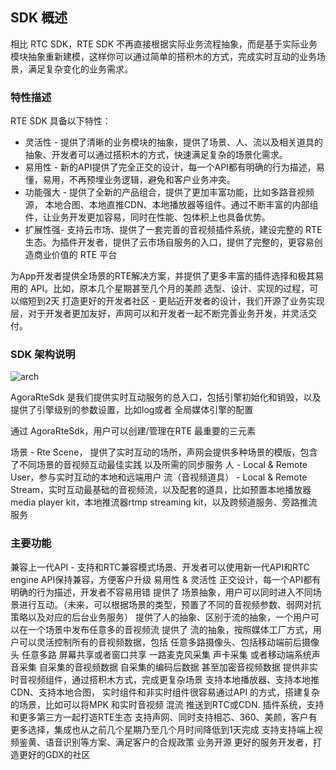 ## SDK 概述

相比 RTC SDK，RTE SDK 不再直接根据实际业务流程抽象，而是基于实际业务模块抽象重新建模，这样你可以通过简单的搭积木的方式，完成实时互动的业务场景，满足复杂变化的业务需求。

### 特性描述

RTE SDK 具备以下特性：

- 灵活性 - 提供了清晰的业务模块的抽象，提供了场景、人、流以及相关道具的抽象、开发者可以通过搭积木的方式，快速满足复杂的场景化需求。
- 易用性 - 新的API提供了完全正交的设计，每一个API都有明确的行为描述，易懂，易用，不再预埋业务逻辑，避免和客户业务冲突。
- 功能强大 - 提供了全新的产品组合，提供了更加丰富功能，比如多路音视频源， 本地合图、本地直推CDN、本地播放器等组件。通过不断丰富的内部组件，让业务开发更加容易，同时在性能、包体积上也具备优势。
- 扩展性强- 支持云市场、提供了一套完善的音视频插件系统，建设完整的 RTE 生态。为插件开发者，提供了云市场自服务的入口，提供了完整的，更容易创造商业价值的 RTE 平台

为App开发者提供全场景的RTE解决方案，并提供了更多丰富的插件选择和极其易用的 API。比如，原本几个星期甚至几个月的美颜 选型、设计、实现的过程，可以缩短到2天
打造更好的开发者社区 - 更贴近开发者的设计，我们开源了业务实现层，对于开发者更加友好，声网可以和开发者一起不断完善业务开发，并灵活交付。

### SDK 架构说明

![arch]()

AgoraRteSdk 是我们提供实时互动服务的总入口，包括引擎初始化和销毁，以及提供了引擎级别的参数设置，比如log或者 全局媒体引擎的配置

通过 AgoraRteSdk，用户可以创建/管理在RTE 最重要的三元素

场景 - Rte Scene， 提供了实时互动的场所，声网会提供多种场景的模版，包含了不同场景的音视频互动最佳实践 以及所需的同步服务
人 -  Local & Remote User，参与实时互动的本地和远端用户
流（音视频道具） - Local & Remote Stream，实时互动最基础的音视频流，以及配套的道具，比如预置本地播放器media player kit，本地推流器rtmp streaming kit，以及跨频道服务、旁路推流服务

### 主要功能

兼容上一代API - 支持和RTC兼容模式场景、开发者可以使用新一代API和RTC engine API保持兼容，方便客户升级
易用性 & 灵活性
正交设计，每一个API都有明确的行为描述，开发者不容易用错
提供了 场景抽象，用户可以同时进入不同场景进行互动。（未来，可以根据场景的类型，预置了不同的音视频参数、弱网对抗策略以及对应的后台业务服务）
提供了人的抽象、区别于流的抽象，一个用户可以在一个场景中发布任意多的音视频流
提供了 流的抽象，按照媒体工厂方式，用户可以灵活控制所有的音视频数据，包括
任意多路摄像头、包括移动端前后摄像头
任意多路 屏幕共享或者窗口共享
一路麦克风采集
声卡采集 或者移动端系统声音采集
自采集的音视频数据
自采集的编码后数据 甚至加密音视频数据
提供非实时音视频组件，通过搭积木方式，完成更复杂场景
支持本地播放器、支持本地推CDN、支持本地合图，
实时组件和非实时组件很容易通过API 的方式，搭建复杂的场景，比如可以将MPK 和实时音视频 混流 推送到RTC或CDN.
插件系统，支持和更多第三方一起打造RTE生态
支持声网、同时支持相芯、360、美颜，客户有更多选择，集成也从之前几个星期乃至几个月时间降低到1天完成
支持支持端上视频鉴黄、语音识别等方案、满足客户的合规政策
业务开源
更好的服务开发者，打造更好的GDX的社区

